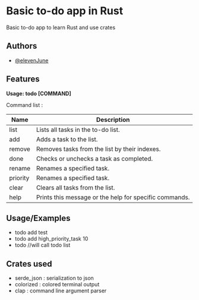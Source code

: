 
# Basic to-do app in Rust

Basic to-do app to learn Rust and use crates


## Authors

- [@elevenJune](https://github.com/ElevenJune)


## Features

__Usage: todo [COMMAND]__

Command list :

| Name     |  Description                                      |
|----------|---------------------------------------------------|
| list     |  Lists all tasks in the to-do list.              |
| add      |  Adds a task to the list.                         |
| remove   |  Removes tasks from the list by their indexes.    |
| done     |  Checks or unchecks a task as completed.         |
| rename   |  Renames a specified task.                        |
| priority |  Renames a specified task.                        |
| clear    |  Clears all tasks from the list.                  |
| help     |  Prints this message or the help for specific commands. |


## Usage/Examples

- todo add test
- todo add high_priority_task 10
- todo //will call todo list

## Crates used
- serde_json : serialization to json
- colorized : colored terminal output
- clap : command line argument parser

